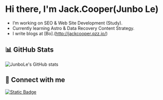 # Hi there, I'm Jack.Cooper(Junbo Le)

-  I’m working on SEO & Web Site Development (Study).
-  Currently learning Astro & Data Recovery Content Strategy.
-  I write blogs at [Bo].(http://jackcooper.qzz.io/)

## 📊 GitHub Stats
![JunboLe's GitHub stats](https://github-readme-stats.vercel.app/api?username=skywalker23241&show_icons=true)

## 🔗 Connect with me
[![Static Badge](https://img.shields.io/badge/Find_me-if_you_like_%E2%9D%A4-red)](https://hopp.bio/junbo-le)
